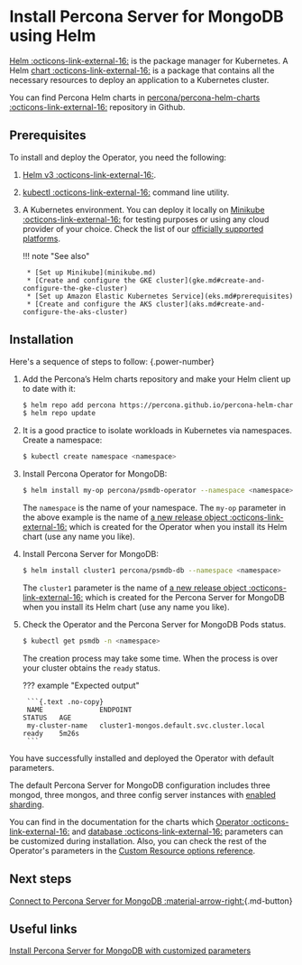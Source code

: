 # Install Percona Server for MongoDB using Helm

[Helm  :octicons-link-external-16:](https://github.com/helm/helm) is the package manager for Kubernetes. 
A Helm [chart  :octicons-link-external-16:](https://helm.sh/docs/topics/charts/) is a package that contains all the necessary resources to deploy an application to a Kubernetes cluster.

You can find Percona Helm charts in [percona/percona-helm-charts  :octicons-link-external-16:](https://github.com/percona/percona-helm-charts) repository in Github.

## Prerequisites

To install and deploy the Operator, you need the following:

1. [Helm v3  :octicons-link-external-16:](https://docs.helm.sh/using_helm/#installing-helm).
2. [kubectl  :octicons-link-external-16:](https://kubernetes.io/docs/tasks/tools/) command line utility.
3. A Kubernetes environment. You can deploy it locally on [Minikube  :octicons-link-external-16:](https://github.com/kubernetes/minikube) for testing purposes or using any cloud provider of your choice. Check the list of our [officially supported platforms](System-Requirements.md#officially-supported-platforms).

    !!! note "See also"

        * [Set up Minikube](minikube.md)
        * [Create and configure the GKE cluster](gke.md#create-and-configure-the-gke-cluster)
        * [Set up Amazon Elastic Kubernetes Service](eks.md#prerequisites)
        * [Create and configure the AKS cluster](aks.md#create-and-configure-the-aks-cluster)

## Installation 

Here's a sequence of steps to follow:
{.power-number}

1. Add the Percona’s Helm charts repository and make your Helm client up to
    date with it:

    ``` {.bash data-prompt="$" }
    $ helm repo add percona https://percona.github.io/percona-helm-charts/
    $ helm repo update
    ```

2. It is a good practice to isolate workloads in Kubernetes via namespaces. Create a namespace:

    ```{.bash data-prompt="$" }
    $ kubectl create namespace <namespace>
    ```

3. Install Percona Operator for MongoDB:

    ``` {.bash data-prompt="$" }
    $ helm install my-op percona/psmdb-operator --namespace <namespace>
    ```

    The `namespace` is the name of your namespace. The `my-op` parameter in the above example is the name of [a new release object  :octicons-link-external-16:](https://helm.sh/docs/intro/using_helm/#three-big-concepts)
    which is created for the Operator when you install its Helm chart (use any
    name you like).

4. Install Percona Server for MongoDB:

    ``` {.bash data-prompt="$" }
    $ helm install cluster1 percona/psmdb-db --namespace <namespace>
    ```

    The `cluster1` parameter is the name of [a new release object  :octicons-link-external-16:](https://helm.sh/docs/intro/using_helm/#three-big-concepts)
    which is created for the Percona Server for MongoDB when you install its Helm
    chart (use any name you like).

5. Check the Operator and the Percona Server for MongoDB Pods status.

    ```{.bash data-prompt="$" }
    $ kubectl get psmdb -n <namespace>
    ```

    The creation process may take some time. When the process is over your
    cluster obtains the `ready` status. 

    ??? example "Expected output"

        ```{.text .no-copy}
        NAME              ENDPOINT                                           STATUS   AGE
        my-cluster-name   cluster1-mongos.default.svc.cluster.local   ready    5m26s
        ```

You have successfully installed and deployed the Operator with default parameters. 

The default Percona Server for MongoDB configuration includes three mongod, three mongos, and three config server instances with [enabled sharding](sharding.md).

You can find in the documentation for the charts which [Operator :octicons-link-external-16:](https://github.com/percona/percona-helm-charts/tree/main/charts/psmdb-operator#installing-the-chart) and [database :octicons-link-external-16:](https://github.com/percona/percona-helm-charts/tree/main/charts/psmdb-db#installing-the-chart) parameters can be customized during installation.
Also, you can check the rest of the Operator's parameters in the [Custom Resource options reference](operator.md).

## Next steps

[Connect to Percona Server for MongoDB :material-arrow-right:](connect.md){.md-button}

## Useful links

[Install Percona Server for MongoDB with customized parameters](custom-install.md)
